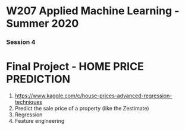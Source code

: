 # W207 Applied Machine Learning - Summer 2020
### Session 4
# Final Project - HOME PRICE PREDICTION

1. https://www.kaggle.com/c/house-prices-advanced-regression-techniques
2. Predict the sale price of a property (like the Zestimate)
3. Regression
4. Feature engineering
